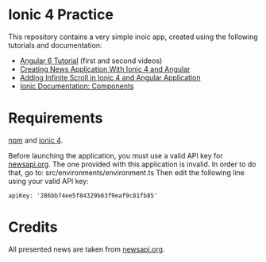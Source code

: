 # Ionic 4 Practice
This repository contains a very simple inoic app, created using the following tutorials and documentation:
- [Angular 6 Tutorial](https://www.youtube.com/watch?v=0eWrpsCLMJQ&list=PLC3y8-rFHvwhBRAgFinJR8KHIrCdTkZcZ) (first and second videos)
- [Creating News Application With Ionic 4 and Angular](https://www.youtube.com/watch?v=NJ9C7iY9350)
- [Adding Infinite Scroll in Ionic 4 and Angular Application](https://www.youtube.com/watch?v=Y3kN-XX32wU)
- [Ionic Documentation: Components](https://ionicframework.com/docs/components/#overview)

# Requirements
[npm](https://www.npmjs.com/get-npm) and [ionic 4](https://ionicframework.com/getting-started#cli).

Before launching the application, you must use a valid API key for [newsapi.org](https://newsapi.org). The one provided with this application is invalid.
In order to do that, go to: src/environments/environment.ts
Then edit the following line using your valid API key:
```
apiKey: '286bb74ee5f84329b63f9eaf9c81fb85'
```

# Credits
All presented news are taken from [newsapi.org](https://newsapi.org).
